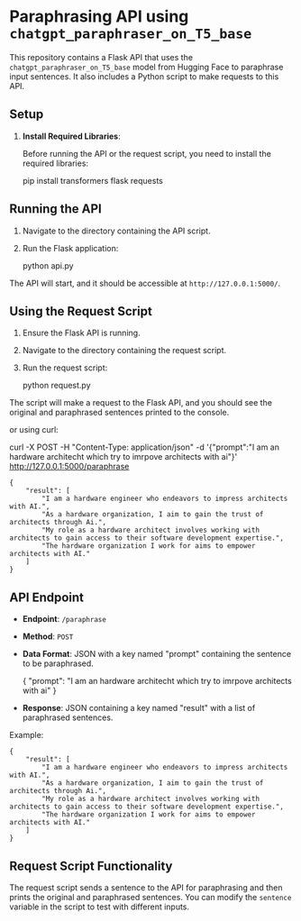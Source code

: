 # Paraphrasing API using `chatgpt_paraphraser_on_T5_base`

This repository contains a Flask API that uses the `chatgpt_paraphraser_on_T5_base` model from Hugging Face to paraphrase input sentences. It also includes a Python script to make requests to this API.

## Setup

1. **Install Required Libraries**:

   Before running the API or the request script, you need to install the required libraries:

    pip install transformers flask requests

## Running the API

1. Navigate to the directory containing the API script.
2. Run the Flask application:

    python api.py

The API will start, and it should be accessible at `http://127.0.0.1:5000/`.

## Using the Request Script

1. Ensure the Flask API is running.
2. Navigate to the directory containing the request script.
3. Run the request script:

    python request.py

The script will make a request to the Flask API, and you should see the original and paraphrased sentences printed to the console.

or using curl:

curl -X POST -H "Content-Type: application/json" -d '{"prompt":"I am an hardware architecht which try to imrpove architects with ai"}' http://127.0.0.1:5000/paraphrase

    {
        "result": [
            "I am a hardware engineer who endeavors to impress architects with AI.",
            "As a hardware organization, I aim to gain the trust of architects through Ai.",
            "My role as a hardware architect involves working with architects to gain access to their software development expertise.",
            "The hardware organization I work for aims to empower architects with AI."
        ]
    }

## API Endpoint

- **Endpoint**: `/paraphrase`
- **Method**: `POST`
- **Data Format**: JSON with a key named "prompt" containing the sentence to be paraphrased.

    {
        "prompt": "I am an hardware architecht which try to imrpove architects with ai"
    }

- **Response**: JSON containing a key named "result" with a list of paraphrased sentences.

Example:

    {
        "result": [
            "I am a hardware engineer who endeavors to impress architects with AI.",
            "As a hardware organization, I aim to gain the trust of architects through Ai.",
            "My role as a hardware architect involves working with architects to gain access to their software development expertise.",
            "The hardware organization I work for aims to empower architects with AI."
        ]
    }


## Request Script Functionality

The request script sends a sentence to the API for paraphrasing and then prints the original and paraphrased sentences. You can modify the `sentence` variable in the script to test with different inputs.

